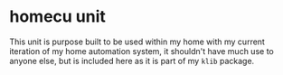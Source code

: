 # homecu unit

This unit is purpose built to be used within my home with my current iteration of my home automation system, it shouldn't have much use to anyone else, but is included here as it is part of my `klib` package.
